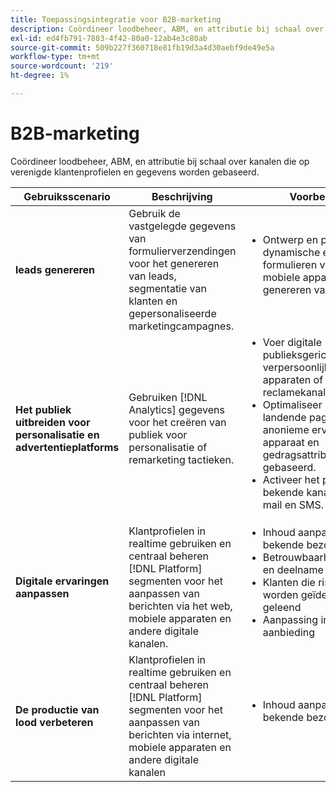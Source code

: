 ```yaml
---
title: Toepassingsintegratie voor B2B-marketing
description: Coördineer loodbeheer, ABM, en attributie bij schaal over kanalen die op verenigde klantenprofielen en gegevens worden gebaseerd.
exl-id: ed4fb791-7883-4f42-80a0-12ab4e3c80ab
source-git-commit: 509b227f360718e81fb19d3a4d30aebf9de49e5a
workflow-type: tm+mt
source-wordcount: '219'
ht-degree: 1%

---
```


# B2B-marketing

Coördineer loodbeheer, ABM, en attributie bij schaal over kanalen die op verenigde klantenprofielen en gegevens worden gebaseerd.


<table>

<thead>
    <tr>
      <th>Gebruiksscenario</th>
      <th>Beschrijving</th>
      <th>Voorbeelden</th>
      <th>Toepassingen</th>
    </tr>
  </thead>

<tbody>
<tr>
  <td><strong>leads genereren</strong><br/></td>
  <td>Gebruik de vastgelegde gegevens van formulierverzendingen voor het genereren van leads, segmentatie van klanten en gepersonaliseerde marketingcampagnes.
  </td>
  <td>
    <ul style="margin-top: 0;">
      <li>Ontwerp en publiceer dynamische en interactieve formulieren voor web- en mobiele apparaten voor het genereren van leads.</li>
    </ul>
  </td>
  <td><a href= "../integrations-between-applications/marketo/marketo-experience-manager.md"> Marketo Engage en Forms</a></td>
</tr>


<tr>
  <td rowspan="1"><strong>Het publiek uitbreiden voor personalisatie en advertentieplatforms</strong><br/></td> 
  <td>Gebruiken [!DNL Analytics] gegevens voor het creëren van publiek voor personalisatie of remarketing tactieken.</td>
  <td>
    <ul style="margin-top: 0;">
      <li>Voer digitale publieksgerichte en verpersoonlijking op apparaten of gesteunde reclamekanalen uit.</li>
      <li>Optimaliseer bekende klant landende pagina's en anonieme ervaringen die op apparaat en gedragsattributen worden gebaseerd.</li>
      <li>Activeer het publiek naar bekende kanalen, zoals e-mail en SMS.</li>
    </ul>    
  </td>
  <td><a href="../integrations-between-applications/analytics/analytics-rtcdp.md">[!DNL Analytics] en realtime klantgegevens [!DNL Platform]</a></td>
</tr>

<tr>
  <td><strong>Digitale ervaringen aanpassen</strong><br/></td>
  <td> Klantprofielen in realtime gebruiken en centraal beheren [!DNL Platform] segmenten voor het aanpassen van berichten via het web, mobiele apparaten en andere digitale kanalen.
  </td>
  <td>
    <ul style="margin-top: 0;">
      <li>Inhoud aanpassen aan bekende bezoekers</li>
      <li>Betrouwbaarheidsverklaring en deelname vergroten</li>
      <li>Klanten die risico lopen te worden geïdentificeerd en geleend</li>
      <li>Aanpassing in realtime aanbieding</li>
    </ul>
  </td>
  <td><a href="../integrations-between-applications/rtcdp/rtcdp-target.md">Real-time klantgegevens [!DNL Platform] en [!DNL Target]</a></td>
</tr>

<tr>
  <td><strong>De productie van lood verbeteren</strong><br/></td>
  <td>
    Klantprofielen in realtime gebruiken en centraal beheren [!DNL Platform] segmenten voor het aanpassen van berichten via internet, mobiele apparaten en andere digitale kanalen
  </td>
  <td>
    <ul style="margin-top: 0;">
      <li>Inhoud aanpassen aan bekende bezoekers</li>
    </ul>
  </td>
  <td><a href="../integrations-between-applications/rtcdp/rtcdp-target.md">Real-time klantgegevens [!DNL Platform] en [!DNL Target]</a></td>
</tr>
</tbody>
</table>

